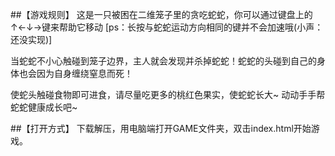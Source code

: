 ##【游戏规则】
这是一只被困在二维笼子里的贪吃蛇蛇，你可以通过键盘上的↑←↓→键来帮助它移动 [ps：长按与蛇蛇运动方向相同的键并不会加速哦(小声：还没实现)]

当蛇蛇不小心触碰到笼子边界，主人就会发现并杀掉蛇蛇！蛇蛇的头碰到自己的身体也会因为自身缠绕窒息而死！

使蛇头触碰食物即可进食，请尽量吃更多的桃红色果实，使蛇蛇长大~ 动动手手帮蛇蛇健康成长吧~

##【打开方式】
下载解压，用电脑端打开GAME文件夹，双击index.html开始游戏。
